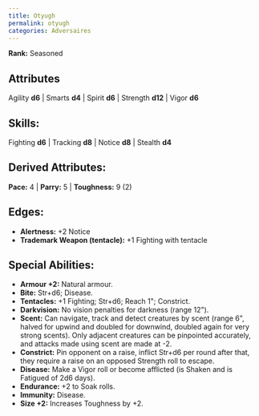 ```yaml
---
title: Otyugh
permalink: otyugh
categories: Adversaires
---
```

**Rank:** Seasoned

## Attributes
Agility **d6** | Smarts **d4** | Spirit **d6** | Strength **d12** | Vigor **d6**

## Skills:
Fighting **d6** | Tracking **d8** | Notice **d8** | Stealth **d4**

## Derived Attributes:
**Pace:** 4 | **Parry:** 5 | **Toughness:** 9 (2)

## Edges: 
- **Alertness:** +2 Notice
- **Trademark Weapon (tentacle):** +1 Fighting with tentacle

## Special Abilities:
- **Armour +2:** Natural armour.
- **Bite:** Str+d6; Disease.
- **Tentacles:** +1 Fighting; Str+d6; Reach 1"; Constrict.
- **Darkvision:** No vision penalties for darkness (range 12").
- **Scent:** Can navigate, track and detect creatures by scent (range 6", halved for upwind and doubled for downwind, doubled again for very strong scents). Only adjacent creatures can be pinpointed accurately, and attacks made using scent are made at -2.
- **Constrict:** Pin opponent on a raise, inflict Str+d6 per round after that, they require a raise on an opposed Strength roll to escape.
- **Disease:** Make a Vigor roll or become afflicted (is Shaken and is Fatigued of 2d6 days).
- **Endurance:** +2 to Soak rolls.
- **Immunity:** Disease.
- **Size +2:** Increases Toughness by +2.


